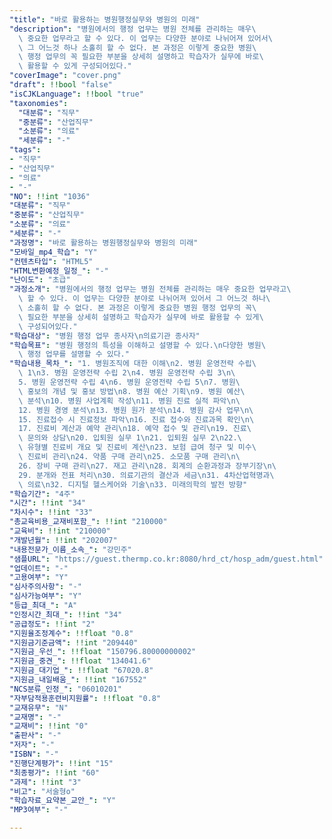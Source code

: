 ```yaml
---
"title": "바로 활용하는 병원행정실무와 병원의 미래"
"description": "병원에서의 행정 업무는 병원 전체를 관리하는 매우\
  \ 중요한 업무라고 할 수 있다. 이 업무는 다양한 분야로 나뉘어져 있어서\
  \ 그 어느것 하나 소홀히 할 수 없다. 본 과정은 이렇게 중요한 병원\
  \ 행정 업무의 꼭 필요한 부분을 상세히 설명하고 학습자가 실무에 바로\
  \ 활용할 수 있게 구성되어있다."
"coverImage": "cover.png"
"draft": !!bool "false"
"isCJKLanguage": !!bool "true"
"taxonomies":
  "대분류": "직무"
  "중분류": "산업직무"
  "소분류": "의료"
  "세분류": "-"
"tags":
- "직무"
- "산업직무"
- "의료"
- "-"
"NO": !!int "1036"
"대분류": "직무"
"중분류": "산업직무"
"소분류": "의료"
"세분류": "-"
"과정명": "바로 활용하는 병원행정실무와 병원의 미래"
"모바일_mp4_학습": "Y"
"컨텐츠타입": "HTML5"
"HTML변환예정_일정_": "-"
"난이도": "초급"
"과정소개": "병원에서의 행정 업무는 병원 전체를 관리하는 매우 중요한 업무라고\
  \ 할 수 있다. 이 업무는 다양한 분야로 나뉘어져 있어서 그 어느것 하나\
  \ 소홀히 할 수 없다. 본 과정은 이렇게 중요한 병원 행정 업무의 꼭\
  \ 필요한 부분을 상세히 설명하고 학습자가 실무에 바로 활용할 수 있게\
  \ 구성되어있다."
"학습대상": "병원 행정 업무 종사자\n의료기관 종사자"
"학습목표": "병원 행정의 특성을 이해하고 설명할 수 있다.\n다양한 병원\
  \ 행정 업무를 설명할 수 있다."
"학습내용_목차_": "1. 병원조직에 대한 이해\n2. 병원 운영전략 수립\
  \ 1\n3. 병원 운영전략 수립 2\n4. 병원 운영전략 수립 3\n\
  5. 병원 운영전략 수립 4\n6. 병원 운영전략 수립 5\n7. 병원\
  \ 홍보의 개념 및 홍보 방법\n8. 병원 예산 기획\n9. 병원 예산\
  \ 분석\n10. 병원 사업계획 작성\n11. 병원 진료 실적 파악\n\
  12. 병원 경영 분석\n13. 병원 원가 분석\n14. 병원 감사 업무\n\
  15. 진료접수 시 진료정보 파악\n16. 진료 접수와 진료과목 확인\n\
  17. 진료비 계산과 예약 관리\n18. 예약 접수 및 관리\n19. 진료\
  \ 문의와 상담\n20. 입퇴원 실무 1\n21. 입퇴원 실무 2\n22.\
  \ 유형별 진료비 개요 및 진료비 계산\n23. 보험 급여 청구 및 미수\
  \ 진료비 관리\n24. 약품 구매 관리\n25. 소모품 구매 관리\n\
  26. 장비 구매 관리\n27. 재고 관리\n28. 회계의 순환과정과 장부기장\n\
  29. 분개와 전표 처리\n30. 의료기관의 결산과 세금\n31. 4차산업혁명과\
  \ 의료\n32. 디지털 헬스케어와 기술\n33. 미래의학의 발전 방향"
"학습기간": "4주"
"시간": !!int "34"
"차시수": !!int "33"
"총교육비용_교재비포함_": !!int "210000"
"교육비": !!int "210000"
"개발년월": !!int "202007"
"내용전문가_이름_소속_": "강민주"
"샘플URL": "https://guest.thermp.co.kr:8080/hrd_ct/hosp_adm/guest.html"
"업데이트": "-"
"고용여부": "Y"
"심사주의사항": "-"
"심사가능여부": "Y"
"등급_최대_": "A"
"인정시간_최대_": !!int "34"
"공급정도": !!int "2"
"지원율조정계수": !!float "0.8"
"지원금기준금액": !!int "209440"
"지원금_우선_": !!float "150796.80000000002"
"지원금_중견_": !!float "134041.6"
"지원금_대기업_": !!float "67020.8"
"지원금_내일배움_": !!int "167552"
"NCS분류_인정_": "06010201"
"자부담적용훈련비지원률": !!float "0.8"
"교재유무": "N"
"교재명": "-"
"교재비": !!int "0"
"출판사": "-"
"저자": "-"
"ISBN": "-"
"진행단계평가": !!int "15"
"최종평가": !!int "60"
"과제": !!int "3"
"비고": "서술형o"
"학습자료_요약본_교안_": "Y"
"MP3여부": "-"

---
```


<!-- 여기에 추가할 HTML을 작성하세요. -->
